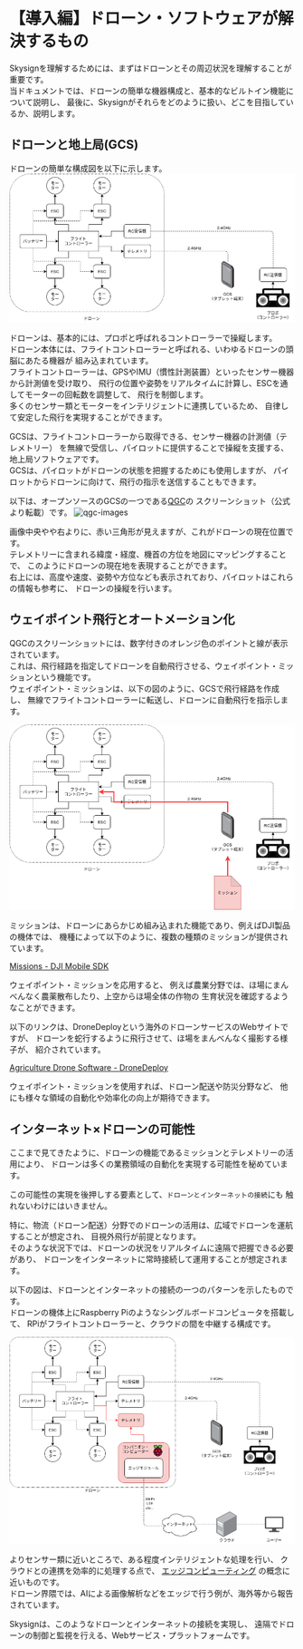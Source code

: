 # 【導入編】ドローン・ソフトウェアが解決するもの

Skysignを理解するためには、まずはドローンとその周辺状況を理解することが重要です。  
当ドキュメントでは、ドローンの簡単な機器構成と、基本的なビルトイン機能について説明し、
最後に、Skysignがそれらをどのように扱い、どこを目指しているか、説明します。

## ドローンと地上局(GCS)
ドローンの簡単な構成図を以下に示します。
![drone-component-basic](./images/drone-component-basic.png)

ドローンは、基本的には、プロポと呼ばれるコントローラーで操縦します。  
ドローン本体には、フライトコントローラーと呼ばれる、いわゆるドローンの頭脳にあたる機器が
組み込まれています。  
フライトコントローラーは、GPSやIMU（慣性計測装置）といったセンサー機器から計測値を受け取り、
飛行の位置や姿勢をリアルタイムに計算し、ESCを通してモーターの回転数を調整して、
飛行を制御します。  
多くのセンサー類とモーターをインテリジェントに連携しているため、
自律して安定した飛行を実現することができます。

GCSは、フライトコントローラーから取得できる、センサー機器の計測値（テレメトリー）
を無線で受信し、パイロットに提供することで操縦を支援する、地上局ソフトウェアです。  
GCSは、パイロットがドローンの状態を把握するためにも使用しますが、
パイロットからドローンに向けて、飛行の指示を送信することもできます。

以下は、オープンソースのGCSの一つである[QGC](http://qgroundcontrol.com/)の
スクリーンショット（公式より転載）です。
![qgc-images](https://docs.qgroundcontrol.com/assets/quickstart/ConnectedVehicle.jpg)

画像中央やや右よりに、赤い三角形が見えますが、これがドローンの現在位置です。  
テレメトリーに含まれる緯度・経度、機首の方位を地図にマッピングすることで、
このようにドローンの現在地を表現することができます。  
右上には、高度や速度、姿勢や方位なども表示されており、パイロットはこれらの情報も参考に、
ドローンの操縦を行います。

## ウェイポイント飛行とオートメーション化
QGCのスクリーンショットには、数字付きのオレンジ色のポイントと線が表示されています。  
これは、飛行経路を指定してドローンを自動飛行させる、ウェイポイント・ミッションという機能です。  
ウェイポイント・ミッションは、以下の図のように、GCSで飛行経路を作成し、
無線でフライトコントローラーに転送し、ドローンに自動飛行を指示します。

![drone-component-mission](./images/drone-component-mission.png)

ミッションは、ドローンにあらかじめ組み込まれた機能であり、例えばDJI製品の機体では、
機種によって以下のように、複数の種類のミッションが提供されています。

[Missions - DJI Mobile SDK](https://developer.dji.com/mobile-sdk/documentation/introduction/component-guide-missions.html)

ウェイポイント・ミッションを応用すると、
例えば農業分野では、ほ場にまんべんなく農薬散布したり、上空からほ場全体の作物の
生育状況を確認するようなことができます。

以下のリンクは、DroneDeployという海外のドローンサービスのWebサイトですが、
ドローンを蛇行するように飛行させて、ほ場をまんべんなく撮影する様子が、
紹介されています。

[Agriculture Drone Software - DroneDeploy](https://www.dronedeploy.com/solutions/agriculture/)

ウェイポイント・ミッションを使用すれば、ドローン配送や防災分野など、
他にも様々な領域の自動化や効率化の向上が期待できます。

## インターネット×ドローンの可能性
ここまで見てきたように、ドローンの機能であるミッションとテレメトリーの活用により、
ドローンは多くの業務領域の自動化を実現する可能性を秘めています。

この可能性の実現を後押しする要素として、`ドローンとインターネットの接続`にも
触れないわけにはいきません。

特に、物流（ドローン配送）分野でのドローンの活用は、広域でドローンを運航することが想定され、
目視外飛行が前提となります。  
そのような状況下では、ドローンの状況をリアルタイムに遠隔で把握できる必要があり、
ドローンをインターネットに常時接続して運用することが想定されます。

以下の図は、ドローンとインターネットの接続の一つのパターンを示したものです。  
ドローンの機体上にRaspberry Piのようなシングルボードコンピュータを搭載して、
RPiがフライトコントローラーと、クラウドの間を中継する構成です。

![drone-component-iod](./images/drone-component-iod.png)

よりセンサー類に近いところで、ある程度インテリジェントな処理を行い、
クラウドとの連携を効率的に処理する点で、
[エッジコンピューティング](https://ja.wikipedia.org/wiki/%E3%82%A8%E3%83%83%E3%82%B8%E3%82%B3%E3%83%B3%E3%83%94%E3%83%A5%E3%83%BC%E3%83%86%E3%82%A3%E3%83%B3%E3%82%B0)
の概念に近いものです。  
ドローン界隈では、AIによる画像解析などをエッジで行う例が、海外等から報告されています。

Skysignは、このようなドローンとインターネットの接続を実現し、
遠隔でドローンの制御と監視を行える、Webサービス・プラットフォームです。
